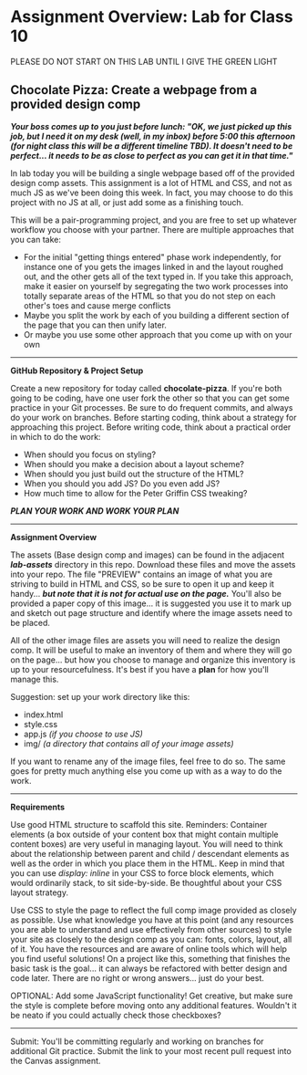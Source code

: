 # Assignment Overview: Lab for Class 10
PLEASE DO NOT START ON THIS LAB UNTIL I GIVE THE GREEN LIGHT

## Chocolate Pizza: Create a webpage from a provided design comp

***Your boss comes up to you just before lunch: "OK, we just picked up this job, but I need it on my desk (well, in my inbox) before 5:00 this afternoon (for night class this will be a different timeline TBD). It doesn't need to be perfect... it needs to be as close to perfect as you can get it in that time."***

In lab today you will be building a single webpage based off of the provided design comp assets. This assignment is a lot of HTML and CSS, and not as much JS as we've been doing this week. In fact, you may choose to do this project with no JS at all, or just add some as a finishing touch.

This will be a pair-programming project, and you are free to set up whatever workflow you choose with your partner. There are multiple approaches that you can take:

- For the initial "getting things entered" phase work independently, for instance one of you gets the images linked in and the layout roughed out, and the other gets all of the text typed in. If you take this approach, make it easier on yourself by segregating the two work processes into totally separate areas of the HTML so that you do not step on each other's toes and cause merge conflicts
- Maybe you split the work by each of you building a different section of the page that you can then unify later.
- Or maybe you use some other approach that you come up with on your own

---

**GitHub Repository & Project Setup**

Create a new repository for today called **chocolate-pizza**. If you're both going to be coding, have one user fork the other so that you can get some practice in your Git processes. Be sure to do frequent commits, and always do your work on branches. Before starting coding, think about a strategy for approaching this project. Before writing code, think about a practical order in which to do the work:
- When should you focus on styling?
- When should you make a decision about a layout scheme?
- When should you just build out the structure of the HTML?
- When you should you add JS? Do you even add JS?
- How much time to allow for the Peter Griffin CSS tweaking?

***PLAN YOUR WORK AND WORK YOUR PLAN***

---

**Assignment Overview**

The assets (Base design comp and images) can be found in the adjacent ***lab-assets*** directory in this repo. Download these files and move the assets into your repo. The file "PREVIEW" contains an image of what you are striving to build in HTML and CSS, so be sure to open it up and keep it handy... ***but note that it is not for actual use on the page.*** You'll also be provided a paper copy of this image... it is suggested you use it to mark up and sketch out page structure and identify where the image assets need to be placed.

All of the other image files are assets you will need to realize the design comp. It will be useful to make an inventory of them and where they will go on the page... but how you choose to manage and organize this inventory is up to your resourcefulness. It's best if you have a **plan** for how you'll manage this.

Suggestion: set up your work directory like this:

* index.html
* style.css
* app.js *(if you choose to use JS)*
* img/   *(a directory that contains all of your image assets)*

If you want to rename any of the image files, feel free to do so. The same goes for pretty much anything else you come up with as a way to do the work.

---

**Requirements**

Use good HTML structure to scaffold this site. Reminders: Container elements (a box outside of your content box that might contain multiple content boxes) are very useful in managing layout. You will need to think about the relationship between parent and child / descendant elements as well as the order in which you place them in the HTML. Keep in mind that you can use *display: inline* in your CSS to force block elements, which would ordinarily stack, to sit side-by-side. Be thoughtful about your CSS layout strategy.

Use CSS to style the page to reflect the full comp image provided as closely as possible. Use what knowledge you have at this point (and any resources you are able to understand and use effectively from other sources) to style your site as closely to the design comp as you can: fonts, colors, layout, all of it. You have the resources and are aware of online tools which will help you find useful solutions! On a project like this, something that finishes the basic task is the goal... it can always be refactored with better design and code later. There are no right or wrong answers... just do your best.

OPTIONAL: Add some JavaScript functionality! Get creative, but make sure the style is complete before moving onto any additional features. Wouldn't it be neato if you could actually check those checkboxes?

---

Submit: You'll be committing regularly and working on branches for additional Git practice. Submit the link to your most recent pull request into the Canvas assignment.
